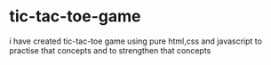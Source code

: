 # tic-tac-toe-game
 i have created tic-tac-toe game using pure html,css and javascript to practise that concepts and to strengthen that concepts
